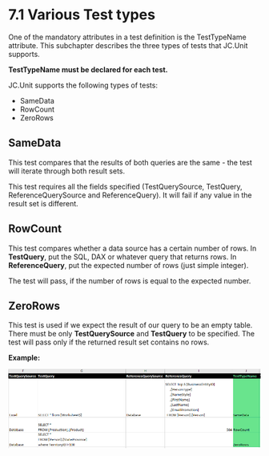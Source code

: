 # 7.1 Various Test types

One of the mandatory attributes in a test definition is the
TestTypeName attribute. This subchapter describes the three types of
tests that JC.Unit supports.

**TestTypeName must be declared for each test.**

JC.Unit supports the following types of tests:

-   SameData
-   RowCount
-   ZeroRows

## SameData

This test compares that the results of both queries are the same - the test will iterate through both result sets.

This test requires all the fields specified (TestQuerySource, TestQuery, ReferenceQuerySource and ReferenceQuery).
It will fail if any value in the result set is different.

## RowCount

This test compares whether a data source has a certain number of rows.
In **TestQuery**, put the SQL, DAX or whatever query that returns rows.
In **ReferenceQuery**, put the expected number of rows (just simple integer).

The test will pass, if the number of rows is equal to the expected number.

## ZeroRows

This test is used if we expect the result of our query to be an empty table.
There must be only **TestQuerySource** and **TestQuery** to be
specified. The test will pass only if the returned result set contains
no rows.

**Example:**

![Test types](Images/media/image35.png)